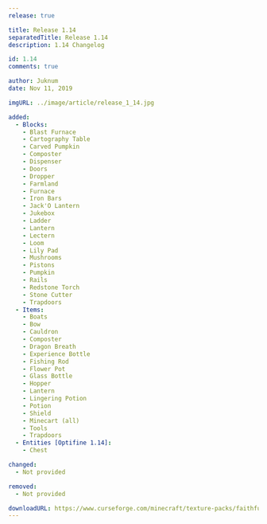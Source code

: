 ```yaml
---
release: true

title: Release 1.14
separatedTitle: Release 1.14
description: 1.14 Changelog

id: 1.14
comments: true

author: Juknum
date: Nov 11, 2019

imgURL: ../image/article/release_1_14.jpg

added:
  - Blocks:
    - Blast Furnace
    - Cartography Table
    - Carved Pumpkin
    - Composter
    - Dispenser
    - Doors
    - Dropper
    - Farmland
    - Furnace
    - Iron Bars
    - Jack'O Lantern
    - Jukebox
    - Ladder
    - Lantern
    - Lectern
    - Loom
    - Lily Pad
    - Mushrooms
    - Pistons
    - Pumpkin
    - Rails
    - Redstone Torch
    - Stone Cutter
    - Trapdoors
  - Items:
    - Boats
    - Bow
    - Cauldron
    - Composter
    - Dragon Breath
    - Experience Bottle
    - Fishing Rod
    - Flower Pot
    - Glass Bottle
    - Hopper
    - Lantern
    - Lingering Potion
    - Potion
    - Shield
    - Minecart (all)
    - Tools
    - Trapdoors
  - Entities [Optifine 1.14]:
    - Chest

changed:
  - Not provided

removed:
  - Not provided

downloadURL: https://www.curseforge.com/minecraft/texture-packs/faithful-3d/files/2825892
---
```

